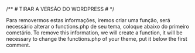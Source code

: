 /** # TIRAR A VERSÃO DO WORDPRESS # */

Para removermos estas informações, iremos criar uma função, será necessário alterar o functions.php de seu tema, coloque abaixo do primeiro cometário.
To remove this information, we will create a function, it will be necessary to change the functions.php of your theme, put it below the first comment.
